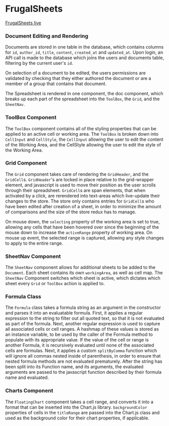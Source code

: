 # FrugalSheets

[FrugalSheets live][heroku]

[heroku]: https://frugalsheets.herokuapp.com

### Document Editing and Rendering

  Documents are stored in one table in the database, which contains columns for `id`, `author_id`, `title`, `content`, `created_at` and `updated_at`. Upon login, an API call is made to the database which joins the users and documents table, filtering by the current user's `id`.

  On selection of a document to be edited, the users permissions are validated by checking that they either authored the document or are a member of a group that contains that document.

  The Spreadsheet is rendered in one component, the doc component, which breaks up each part of the spreadsheet into the `ToolBox`, the `Grid`, and the `SheetNav`.

### ToolBox Component

  The `ToolBox` component contains all of the styling properties that can be applied to an active cell or working area. The `ToolBox` is broken down into `CellInput` and `CellStyle`, the `CellInput` allowing the user to edit the content of the Working Area, and the CellStyle allowing the user to edit the style of the Working Area.

### Grid Component

  The `Grid` component takes care of rendering the `GridHeader`, and the `GridCell`s. `GridHeader`'s are locked in place relative to the grid-wrapper element, and javascript is used to move their position as the user scrolls through their spreadsheet. `GridCell`s are span elements, that when activated by a click, are rerendered into text-areas which live-update their changes to the store. The store only contains entries for `GridCell`s who have been edited after creation of a sheet, in order to minimize the amount of comparisons and the size of the store redux has to manage.

  On mouse down, the `selecting` property of the working area is set to true, allowing any cells that have been hovered over since the beginning of the mouse down to increase the `activeRange` property of working area. On mouse up event, the selected range is captured, allowing any style changes to apply to the entire range.


### SheetNav Component

  The `SheetNav` component allows for additional sheets to be added to the `Document`. Each sheet contains its own `workingArea`, as well as cell map. The `SheetNav` Component switches which sheet is active, which dictates which sheet every `Grid` or `ToolBox` action is applied to.


### Formula Class

  The `Formula` class takes a formula string as an argument in the constructor and parses it into an evaluatable formula. First, it applies a regular expression to the string to filter out all quoted text, so that it is not evaluated as part of the formula. Next, another regular expression is used to capture all associated cells or cell ranges. A hashmap of these values is stored as an instance variable, to be used by the caller of the Formula method to populate with its appropriate value. If the value of the cell or range is another Formula, it is recursively evaluated until none of the associated cells are formulas. Next, it applies a custom `splitByComma` function which will ignore all commas nested inside of parenthesis, in order to ensure that nested formula methods are not evaluated prematurely. After the string has been split into its Function name, and its arguments, the evaluated arguments are passed to the javascript function described by their formula name and evaluated.

### Charts Component

  The `FloatingChart` component takes a cell range, and converts it into a format that can be inserted into the Chart.js library. `backgroundColor` properties of cells in the `titleRange` are passed into the Chart.js class and used as the background color for their chart properties, if applicable.

